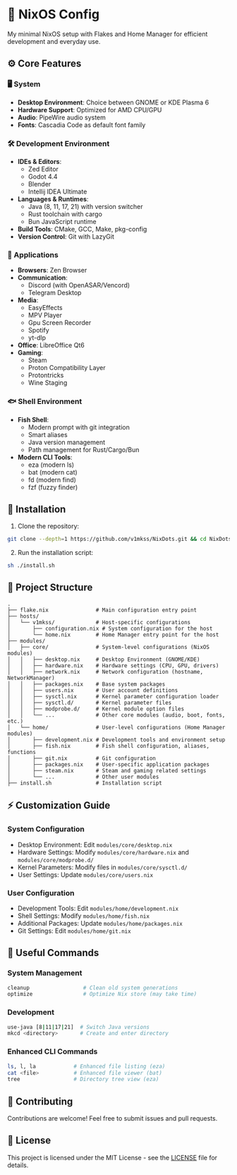 # 🚀 NixOS Config

My minimal NixOS setup with Flakes and Home Manager for efficient development and everyday use.

## ⚙️ Core Features

### 🖥️ System

- **Desktop Environment**: Choice between GNOME or KDE Plasma 6
- **Hardware Support**: Optimized for AMD CPU/GPU
- **Audio**: PipeWire audio system
- **Fonts**: Cascadia Code as default font family

### 🛠️ Development Environment

- **IDEs & Editors**:
  - Zed Editor
  - Godot 4.4
  - Blender
  - Intellij IDEA Ultimate
- **Languages & Runtimes**:
  - Java (8, 11, 17, 21) with version switcher
  - Rust toolchain with cargo
  - Bun JavaScript runtime
- **Build Tools**: CMake, GCC, Make, pkg-config
- **Version Control**: Git with LazyGit

### 📱 Applications

- **Browsers**: Zen Browser
- **Communication**:
  - Discord (with OpenASAR/Vencord)
  - Telegram Desktop
- **Media**:
  - EasyEffects
  - MPV Player
  - Gpu Screen Recorder
  - Spotify
  - yt-dlp
- **Office**: LibreOffice Qt6
- **Gaming**:
  - Steam
  - Proton Compatibility Layer
  - Protontricks
  - Wine Staging

### 🐟 Shell Environment

- **Fish Shell**:
  - Modern prompt with git integration
  - Smart aliases
  - Java version management
  - Path management for Rust/Cargo/Bun
- **Modern CLI Tools**:
  - eza (modern ls)
  - bat (modern cat)
  - fd (modern find)
  - fzf (fuzzy finder)

## 🚀 Installation

1. Clone the repository:

```bash
git clone --depth=1 https://github.com/v1mkss/NixDots.git && cd NixDots
```

2. Run the installation script:

```bash
sh ./install.sh
```

## 📁 Project Structure

```
.
├── flake.nix               # Main configuration entry point
├── hosts/
│   └── v1mkss/             # Host-specific configurations
│       ├── configuration.nix # System configuration for the host
│       └── home.nix        # Home Manager entry point for the host
├── modules/
│   ├── core/               # System-level configurations (NixOS modules)
│   │   ├── desktop.nix     # Desktop Environment (GNOME/KDE)
│   │   ├── hardware.nix    # Hardware settings (CPU, GPU, drivers)
│   │   ├── network.nix     # Network configuration (hostname, NetworkManager)
│   │   ├── packages.nix    # Base system packages
│   │   ├── users.nix       # User account definitions
│   │   ├── sysctl.nix      # Kernel parameter configuration loader
│   │   ├── sysctl.d/       # Kernel parameter files
│   │   ├── modprobe.d/     # Kernel module option files
│   │   └── ...             # Other core modules (audio, boot, fonts, etc.)
│   └── home/               # User-level configurations (Home Manager modules)
│       ├── development.nix # Development tools and environment setup
│       ├── fish.nix        # Fish shell configuration, aliases, functions
│       ├── git.nix         # Git configuration
│       ├── packages.nix    # User-specific application packages
│       ├── steam.nix       # Steam and gaming related settings
│       └── ...             # Other user modules
├── install.sh              # Installation script
```

## ⚡ Customization Guide

### System Configuration

- Desktop Environment: Edit `modules/core/desktop.nix`
- Hardware Settings: Modify `modules/core/hardware.nix` and `modules/core/modprobe.d/`
- Kernel Parameters: Modify files in `modules/core/sysctl.d/`
- User Settings: Update `modules/core/users.nix`

### User Configuration

- Development Tools: Edit `modules/home/development.nix`
- Shell Settings: Modify `modules/home/fish.nix`
- Additional Packages: Update `modules/home/packages.nix`
- Git Settings: Edit `modules/home/git.nix`

## 🔧 Useful Commands

### System Management

```bash
cleanup                 # Clean old system generations
optimize                # Optimize Nix store (may take time)
```

### Development

```bash
use-java [8|11|17|21]  # Switch Java versions
mkcd <directory>       # Create and enter directory
```

### Enhanced CLI Commands

```bash
ls, l, la            # Enhanced file listing (eza)
cat <file>           # Enhanced file viewer (bat)
tree                 # Directory tree view (eza)
```

## 🤝 Contributing

Contributions are welcome! Feel free to submit issues and pull requests.

## 📄 License

This project is licensed under the MIT License - see the [LICENSE](./LICENSE) file for details.
